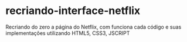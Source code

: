# recriando-interface-netflix
Recriando do zero a página do Netflix, com  funciona cada código e suas implementações utilizando HTML5, CSS3, JSCRIPT
